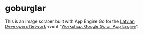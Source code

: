 # goburglar

This is an image scraper built with App Engine Go for the [Latvian Developers Network][ldn]
event “[Workshop: Google Go on App Engine][event]”.

[ldn]: http://www.meetup.com/Latvian-Developers-Network/
[event]: http://www.meetup.com/Latvian-Developers-Network/events/111644692/
